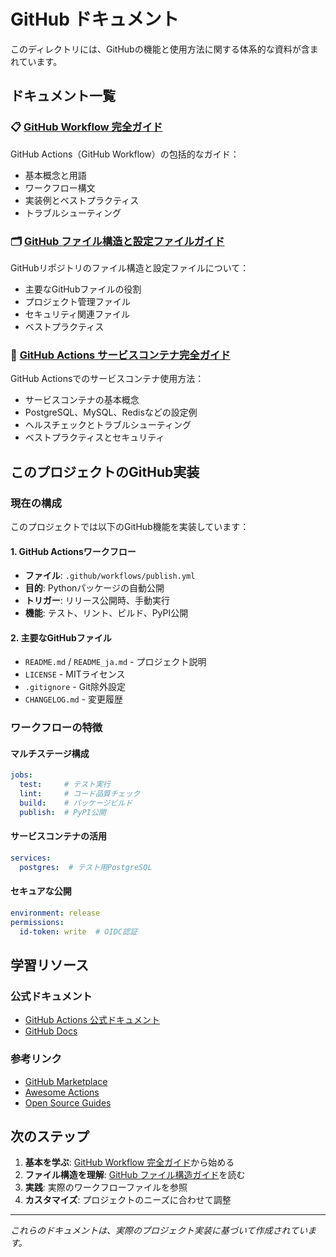# GitHub ドキュメント

このディレクトリには、GitHubの機能と使用方法に関する体系的な資料が含まれています。

## ドキュメント一覧

### 📋 [GitHub Workflow 完全ガイド](github-workflow-guide.md)
GitHub Actions（GitHub Workflow）の包括的なガイド：
- 基本概念と用語
- ワークフロー構文
- 実装例とベストプラクティス
- トラブルシューティング

### 🗂️ [GitHub ファイル構造と設定ファイルガイド](github-files-structure.md)
GitHubリポジトリのファイル構造と設定ファイルについて：
- 主要なGitHubファイルの役割
- プロジェクト管理ファイル
- セキュリティ関連ファイル
- ベストプラクティス

### 🐳 [GitHub Actions サービスコンテナ完全ガイド](github-services-containers-guide.md)
GitHub Actionsでのサービスコンテナ使用方法：
- サービスコンテナの基本概念
- PostgreSQL、MySQL、Redisなどの設定例
- ヘルスチェックとトラブルシューティング
- ベストプラクティスとセキュリティ

## このプロジェクトのGitHub実装

### 現在の構成
このプロジェクトでは以下のGitHub機能を実装しています：

#### 1. GitHub Actionsワークフロー
- **ファイル**: `.github/workflows/publish.yml`
- **目的**: Pythonパッケージの自動公開
- **トリガー**: リリース公開時、手動実行
- **機能**: テスト、リント、ビルド、PyPI公開

#### 2. 主要なGitHubファイル
- `README.md` / `README_ja.md` - プロジェクト説明
- `LICENSE` - MITライセンス
- `.gitignore` - Git除外設定
- `CHANGELOG.md` - 変更履歴

### ワークフローの特徴

#### マルチステージ構成
```yaml
jobs:
  test:     # テスト実行
  lint:     # コード品質チェック
  build:    # パッケージビルド
  publish:  # PyPI公開
```

#### サービスコンテナの活用
```yaml
services:
  postgres:  # テスト用PostgreSQL
```

#### セキュアな公開
```yaml
environment: release
permissions:
  id-token: write  # OIDC認証
```

## 学習リソース

### 公式ドキュメント
- [GitHub Actions 公式ドキュメント](https://docs.github.com/ja/actions)
- [GitHub Docs](https://docs.github.com/ja)

### 参考リンク
- [GitHub Marketplace](https://github.com/marketplace?type=actions)
- [Awesome Actions](https://github.com/sdras/awesome-actions)
- [Open Source Guides](https://opensource.guide/)

## 次のステップ

1. **基本を学ぶ**: [GitHub Workflow 完全ガイド](github-workflow-guide.md)から始める
2. **ファイル構造を理解**: [GitHub ファイル構造ガイド](github-files-structure.md)を読む
3. **実践**: 実際のワークフローファイルを参照
4. **カスタマイズ**: プロジェクトのニーズに合わせて調整

---

*これらのドキュメントは、実際のプロジェクト実装に基づいて作成されています。*
